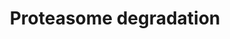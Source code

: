---
annotations:
- id: PW:0000144
  parent: regulatory pathway
  type: Pathway Ontology
  value: ubiquitin/proteasome degradation pathway
authors:
- Nsalomonis
- MaintBot
- Ddigles
- Egonw
- Eweitz
- Ziska
description: ''
last-edited: 2021-05-27
organisms:
- Caenorhabditis elegans
redirect_from:
- /index.php/Pathway:WP470
- /instance/WP470
revision: null
schema-jsonld:
- '@context': https://schema.org/
  '@id': https://wikipathways.github.io/pathways/WP470.html
  '@type': Dataset
  creator:
    '@type': Organization
    name: WikiPathways
  description: ''
  keywords:
  - ATPase
  - C44B7.1
  - F40G9.1
  - HIST1H2AB
  - HLA-A
  - HLA-B
  - HLA-C
  - HLA-E
  - HLA-F
  - HLA-G
  - HLA-H
  - HLA-J
  - IFNG
  - M01A10.3
  - NEDD4
  - PSMB10
  - PSMB4
  - PSMB7
  - PSMB8
  - PSMB9
  - PSMD1
  - PSMD5
  - PSME1
  - PSME2
  - Peptidase
  - R08C7.3
  - UBE1L
  - UBE2B
  - UBE2D1
  - UBE2D2
  - Y66D12A.9
  - endopeptidase
  - glycotransferase
  - his-35
  - let-70
  - pas-1
  - pas-2
  - pas-4
  - pas-5
  - pas-7
  - pbs-1
  - pbs-5
  - pbs-6
  - peptidase
  - protease
  - rpn-1
  - rpn-10
  - rpn-12
  - rpn-3
  - rpn-5
  - rpn-6
  - rpn-7
  - rpn-8
  - rpn-9
  - rpt-1
  - rpt-3
  - rpt-4
  - rpt-6
  - uba-1
  - ubq-1
  license: CC0
  name: Proteasome degradation
seo: CreativeWork
title: Proteasome degradation
wpid: WP470
---